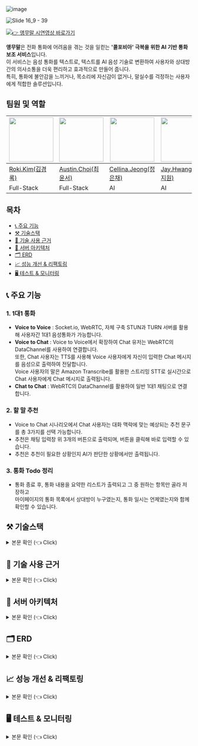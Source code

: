 <!-- 프로필 사진 -->
![image](https://github.com/user-attachments/assets/1c580072-7caf-484f-a55c-da4899cc22c2)

<!-- 프로젝트 소개 -->
<div markdown="1">

![Slide 16_9 - 39](https://github.com/user-attachments/assets/c85e9558-0332-441e-87b0-65b115d12b4c)

</div>
<div markdown="1">

[![👉 앵무말 시연영상 바로가기](https://img.shields.io/badge/Parrotalk-Demo_video_바로가기-green?style=for-the-badge)](https://youtu.be/gmF1yILZO4E)

</div>
<div markdown="1">

**앵무말**은 전화 통화에 어려움을 겪는 것을 일컫는 **'콜포비아' 극복을 위한 AI 기반 통화 보조 서비스**입니다.<br>
이 서비스는 음성 통화를 텍스트로, 텍스트를 AI 음성 기술로 변환하여 사용자와 상대방 간의 의사소통을 더욱 편리하고 효과적으로 만들어 줍니다.<br>
특히, 통화에 불안감을 느끼거나, 목소리에 자신감이 없거나, 말실수를 걱정하는 사용자에게 적합한 솔루션입니다.

</div>

<!-- 팀원 및 역할 -->
## 팀원 및 역할

<div align="center">

| <img src="https://github.com/user-attachments/assets/dc4eb80e-edf4-41a2-abda-b1175dcf6206" width="120"/> | <img src="https://avatars.githubusercontent.com/u/33799946?v=4" width="120"/> | <img src="https://avatars.githubusercontent.com/u/104445068?v=4"  width="120"/> | <img src="https://github.com/user-attachments/assets/92ead9d9-1c00-4de8-8e31-b22ce2234935" width="120"/> | <img src="https://emojipedia-us.s3.amazonaws.com/source/skype/289/laptop_1f4bb.png" width="120"/> | <img src="https://avatars.githubusercontent.com/u/61226778?v=4" width="120"/> |
|------------------------------------------------------|--------------------------------------------------|--------------------------------------------------|---------------------------------------------------------------------------------------------------------------------------------------------------|-------------------------------------------------------------------------------------------------------------------------------------------------------|--------------------------------------------------|
| [Roki.Kim(김경록)](https://github.com/KimGyeongLock)                                            | [Austin.Choi(최윤서)](https://github.com/Austin-Choi)                                           | [Cellina.Jeong(정은채)](https://github.com/Goldchae)                                           | [Jay.Hwang(황지원)](https://github.com/JiwonHwang84)                                                                                                                                               | [Sofia.Park(박수현)](https://github.com/suugit)                                                                                                                                               | [Jimmy.Kim(김승엽)](https://github.com/yeopyeop-82)                                           |
| Full-Stack                                              | Full-Stack                                       | AI                                       | AI                                                                                                                                           | Cloud                                                                                                                                              | Cloud                                       |
</div>

<!-- 목차 -->
## 목차
* [📞 주요 기능](#function)
* [⚒️ 기술스택](#stack)
* [🔎 기술 사용 근거](#detail)
* [💸 서버 아키텍처](#architecture)
* [🗂️ ERD](#erd)
* [📈 성능 개선 & 리팩토링](#improve)
* [🖥️ 테스트 & 모니터링](#test)

<!-- 기능 소개 -->
<a id="function"></a>
## 📞 주요 기능

### 1. 1대1 통화
- **Voice to Voice** : Socket.io, WebRTC, 자체 구축 STUN과 TURN 서버를 활용해 사용자간 1대1 음성통화가 가능합니다.
- **Voice to Chat** : Voice to Voice에서 확장하여 Chat 유저는 WebRTC의 DataChannel를 사용하여 연결합니다.<br>
  또한, Chat 사용자는 TTS를 사용해 Voice 사용자에게 자신이 입력한 Chat 메시지를 음성으로 출력하여 전달합니다.<br>
  Voice 사용자의 말은 Amazon Transcribe를 활용한 스트리밍 STT로 실시간으로 Chat 사용자에게 Chat 메시지로 출력됩니다.
- **Chat to Chat** : WebRTC의 DataChannel를 활용하여 일반 1대1 채팅으로 연결합니다.

### 2. 할 말 추천
- Voice to Chat 시나리오에서 Chat 사용자는 대화 맥락에 맞는 예상되는 추천 문구를 총 3가지를 선택 가능합니다.
- 추천은 채팅 입력창 위 3개의 버튼으로 출력되며, 버튼을 클릭해 바로 입력할 수 있습니다.
- 추천은 추천이 필요한 상황인지 AI가 판단한 상황에서만 출력됩니다.

### 3. 통화 Todo 정리
- 통화 종료 후, 통화 내용을 요약한 리스트가 출력되고 그 중 원하는 항목만 골라 저장하고<br>
  마이페이지의 통화 목록에서 상대방이 누구였는지, 통화 일시는 언제였는지와 함께 확인할 수 있습니다.

</div>

<!-- 기술 스택 -->
<a id="stack"></a>
## ⚒️ 기술스택
<details>
<summary> 본문 확인 (👈 Click) </summary>
<div markdown="1">

### 📞 텍스트 통화
<img src="https://img.shields.io/badge/WebRTC-333333?style=for-the-badge&logo=WebRTC&logoColor=white">
<img src="https://img.shields.io/badge/socket.io-010101?style=for-the-badge&logo=socket.io&logoColor=white">
<img src="https://img.shields.io/badge/spring-6DB33F?style=for-the-badge&logo=spring&logoColor=white">
<img src="https://img.shields.io/badge/react.js-61DAFB?style=for-the-badge&logo=react&logoColor=black">
<img src="https://img.shields.io/badge/express.js-000000?style=for-the-badge&logo=express&logoColor=white">

<br>

### 🎤 STT / TTS
<img src="https://img.shields.io/badge/Amazon Transcribe-FF9900?style=for-the-badge&logo=amazonaws&logoColor=white">
<img src="https://img.shields.io/badge/Amazon Polly-FF9900?style=for-the-badge&logo=amazonaws&logoColor=white">

<br>

### 🤖 AI
<img src="https://img.shields.io/badge/OpenAI-412991?style=for-the-badge&logo=openai&logoColor=white">
<img src="https://img.shields.io/badge/NVIDIA CUDA-76B900?style=for-the-badge&logo=nvidia&logoColor=white">
<img src="https://img.shields.io/badge/LangChain-333333?style=for-the-badge&logo=langchain&logoColor=white">
<img src="https://img.shields.io/badge/Google Cloud Speech to Text-4285F4?style=for-the-badge&logo=googlecloud&logoColor=white">
<img src="https://img.shields.io/badge/FastAPI-009688?style=for-the-badge&logo=fastapi&logoColor=white">

<br>

### 🔄 CI/CD
<img src="https://img.shields.io/badge/Jenkins-D24939?style=for-the-badge&logo=jenkins&logoColor=white">
<img src="https://img.shields.io/badge/Argo CD-EF7B4D?style=for-the-badge&logo=argo&logoColor=white">

<br>

### 🔍 모니터링
<img src="https://img.shields.io/badge/Grafana-F46800?style=for-the-badge&logo=grafana&logoColor=white">
<img src="https://img.shields.io/badge/Prometheus-E6522C?style=for-the-badge&logo=prometheus&logoColor=white">

<br>

### ⚙️ 인프라
<img src="https://img.shields.io/badge/Kubernetes-326CE5?style=for-the-badge&logo=kubernetes&logoColor=white">
<img src="https://img.shields.io/badge/Terraform-623CE4?style=for-the-badge&logo=terraform&logoColor=white">
<img src="https://img.shields.io/badge/Ansible-EE0000?style=for-the-badge&logo=ansible&logoColor=white">
<img src="https://img.shields.io/badge/AWS-232F3E?style=for-the-badge&logo=amazonaws&logoColor=white">
<img src="https://img.shields.io/badge/Redis-DC382D?style=for-the-badge&logo=redis&logoColor=white">
<img src="https://img.shields.io/badge/MySQL-4479A1?style=for-the-badge&logo=mysql&logoColor=white">

</div>
</details>

<!-- 기술 사용 근거 -->
<a id="detail"></a>
## 🔎 기술 사용 근거
<details>
<summary> 본문 확인 (👈 Click) </summary>
<div markdown="1">

### 1. 사용자간 웹 상 통화 구현 방법
- **HLS** : 미디어 스트리밍에 있어서 점유율이 가장 높습니다.<br>
  But, latency가 3초로 실시간 전송이 필요한 우리 서비스에는 미흡하다고 판단했습니다.
- **Twillio** : 웹상 통화 API로 간단한 사용 방법과 실시간 전송, 일반 스마트폰과 웹 사용자와의 통화를 지원했습니다.<br>
  But, 사용자마다 임시 번호를 구입해야하거나 미리 대량의 번호를 사 두고 돌아가며 지급해야하는 운영의 복잡성이 올라갑니다.<br>
- **WebRTC** : latency가 매우 낮고 실시간 전송을 보장하며 데이터 전송에서 서버를 거치지 않아 네트워크 사용량이 적습니다.<br>
  But, 학습곡선이 높을 수 있고 NAT 환경에서의 연결을 위해 TURN 서버 구축이 필수이며 서버 비용이 높을 수 있습니다.<br>
  
-> 서비스의 기술 요구사항에 따라 **WebRTC** 가 가장 적합하여 채택했습니다.

---

### 2. WebRTC 토폴로지 선택
- **MCU** : 중앙에 미디어 서버를 두고 통신하는 방식으로 미디어 서버 구현 난이도와 클라우드 비용 문제가 상충하여 채택하지 않았습니다.
- **Mesh** : 클라이언트 간 미디어를 직접 전송하는 방식으로 1대1일때 품질이 우수하고 대기시간이 짧아 채택했습니다.
- **SFU** : 대규모 다자간 통신으로 확장성이 있고, SFU 역시 미디어 서버를 사용하지만 <br>
  MCU와 달리 서버에서 인코딩/디코딩을 하지 않아 추후 지속적인 서비스를 위해 고려하고 있습니다.

-> 1대1 통화를 우선으로 하니 **Mesh**로 구성했습니다.

---

### 3. STT 기술 선택
- **Google STT** : 실시간 스트리밍을 제공하고 다양한 언어를 지원하지만 화자 분리 기능이 존재하지 않았습니다.
- **OpenAI Whisper** : 무료지만 실시간 스트리밍을 제공하지 않아 Batch 처리를 해야 하므로 지연도가 높아집니다.
- **Amazon Transcribe** : 실시간 스트리밍을 제공하고 추후 다자간 통신을 위한 화자 분리가 가능합니다.<br>
  공식 문서가 잘 되어 있었고, 이미 사용하고 있는 Amazon의 다른 서비스와 함께 관리 및 운영이 수월했습니다.

-> Speech-to-Text 기술은 **Amazon Transcribe**를 활용했습니다.

</div>
</details>

<!-- 서버 아키텍처 -->
<a id="architecture"></a>
## 💸 서버 아키텍처
<details>
<summary> 본문 확인 (👈 Click) </summary>
<div markdown="1">

![Slide 16_9 - 46](https://github.com/user-attachments/assets/219ee32d-c574-4c3f-adcb-3c12fae6bb8c)
> 아키텍처 설명
## Infrastructure & Application Management

### 1. Parrotalk-CD Repository
- **Terraform**: AWS 인프라 구성 (VPC, EKS, RDS)
- **Ansible**: Kubernetes 클러스터, ArgoCD 설치
- **Kubespray**: K8s 클러스터 자동 설치

### 2. Parrotalk-Manifests Repository
- **매니페스트 관리**: K8s 리소스 정의 매니페스트 관리
- **자동 배포**: ArgoCD를 통한 자동 배포
- **설정 관리**: 마이크로서비스 및 인프라 설정 포함

### 배포 프로세스
1. CD Repository로 인프라 구성 및 ArgoCD 설치
2. ArgoCD가 Manifests Repository와 연동되어 전체 시스템 자동 구성
3. 이후 모든 변경사항은 Git을 통해 자동 배포

</div>
</details>

<!-- ERD -->
<a id="erd"></a>
## 🗂️ ERD
<details>
<summary> 본문 확인 (👈 Click) </summary>
<div markdown="1">

<img width="894" alt="image" src="https://github.com/user-attachments/assets/d5927ff8-d47c-4a4d-92d7-d885766a1b51" />

[앵무말ERD](https://www.erdcloud.com/d/hwDMXcG93hZDtQ57J)


### **1. Users 테이블**
- **역할:** 사용자 정보를 저장합니다.
- **주요 필드:**
  - `user_id`: 사용자 고유 식별자 (Primary Key)
  - `nickname`: 사용자의 닉네임
  - `email`: 사용자 이메일
  - `provider`: 소셜 로그인 방식 (e.g., KAKAO, GOOGLE)
  - `profile_image`: 사용자 프로필 이미지
  - `created_at`, `updated_at`: 데이터 생성 및 수정 시간

---

### **2. Talks 테이블**
- **역할:** 대화 관련 정보를 저장합니다.
- **주요 필드:**
  - `talk_id`: 대화 고유 식별자 (Primary Key)
  - `status`: 대화 상태 (`ACTIVE`, `INACTIVE`, `CLOSED`)
  - `created_at`: 대화 생성 시간
  - `closed_at`: 대화 종료 시간
  - `room_name`: 대화방 이름
  - `sender_id`: 발신자 ID
  - `receiver_id`: 수신자 ID

---

### **3. Todos 테이블**
- **역할:** 대화 방에서 생성된 투두(To-Do) 항목을 저장합니다.
- **주요 필드:**
  - `todo_id`: 투두 고유 식별자 (Primary Key)
  - `title`: 투두 제목

---

### **4. RoomUser_Detail 테이블**
- **역할:** 마이페이지에서 유저별 투두(To-Do)를 관리하며, 사용자, 대화, 투두 간의 관계를 연결합니다.
- **주요 필드:**
  - `user_id`: 사용자 ID (Foreign Key)
  - `todo_id`: 투두 ID (Foreign Key)
  - `talk_id`: 대화 ID (Foreign Key)
  - `todo_status`: 투두의 상태를 나타내는 필드
- **관계:**
  - Users, Todos, Talks 테이블과 모두 연관. RoomUser_Detail은 다대다 관계를 구현하는 연결 테이블 역할을 합니다.

---

### **테이블 간 관계 요약**
- **Users ↔ RoomUser_Detail:** 사용자와 마이페이지 상세 정보는 1:N 관계입니다.
- **Talks ↔ RoomUser_Detail:** 대화와 마이페이지 상세 정보는 1:N 관계입니다.
- **Todos ↔ RoomUser_Detail:** 투두와 마이페이지 상세 정보는 1:N 관계입니다.

---

### 유의할 점
**RoomUser_Detail 테이블의 데이터 증가 문제**<br>
RoomUser_Detail 테이블은 대화가 시작될 때 유저 수(2명)와 투두의 갯수만큼 데이터가 생성됩니다.<br>
예를 들어, 대화 하나에 두 명의 유저와 10개의 투두 항목이 있다면, 이 대화로 인해 RoomUser_Detail 테이블에는 2 x 10 = 20개의 데이터가 추가됩니다.<br>
여러 대화와 투두가 반복적으로 추가되면 데이터가 기하급수적으로 증가하여 성능 및 저장 공간에 문제가 발생할 수 있습니다.<br>

**최적화 전략 구상**
* **인덱싱 추가** → 빠른 쿼리 개선.
* **캐싱 도입** → 자주 조회되는 데이터를 캐시에 저장.
* **데이터 수명 관리** → 오래된 데이터를 주기적으로 삭제.
* **비즈니스 로직 개선** → 중복 데이터 최소화.

</div>
</details>

<!-- 성능 개선 & 리팩토링 -->
<a id="improve"></a>
## 📈 성능 개선 & 리팩토링
<details>
<summary> 본문 확인 (👈 Click) </summary>
<div markdown="1">

성능 개선 & 리팩토링 내용입니다.

</div>
</details>

<!-- 테스트 & 모니터링 -->
<a id="test"></a>
## 🖥️ 테스트 & 모니터링
<details>
<summary> 본문 확인 (👈 Click) </summary>
<div markdown="1">

테스트 & 모니터링 내용입니다.

</div>
</details>
